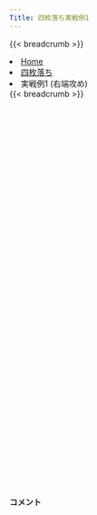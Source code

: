 ```yaml
---
Title: 四枚落ち実戦例1
---
```

{{< breadcrumb >}}
  <li class="breadcrumb-item"><a href="/shogi-beginners/">Home</a></li>
  <li class="breadcrumb-item"><a href="/shogi-beginners/4mai/">四枚落ち</a></li>
  <li class="breadcrumb-item active" aria-current="page">実戦例1 (右端攻め)</li>
{{< breadcrumb >}}
<div class="row pt-3">
  <div class="col-lg-1"></div>
  <div class="col-sm" tabindex="-1">
    <script id="example-kif" type="kif">
手合割：四枚落ち
下手：下手
上手：上手
手数----指手---------消費時間--
*<ruby>右端<rt>みぎはし</rt></ruby><ruby>攻<rt>せ</rt></ruby>めの<ruby>勝<rt>か</rt></ruby>ち<ruby>方<rt>かた</rt></ruby>をおぼえましょう。
*<div class="text-center"><img class="img-fluid pt-3 w-50" src="/shogi-beginners/img/cat22.png"></div>
   1 ６二銀(71)
   2 ７六歩(77)
   3 ５四歩(53)
   4 ２六歩(27)
   5 ５三銀(62)
   6 ２五歩(26)
   7 ３二金(41)
   8 ２四歩(25)
   9 同　歩(23)
  10 同　飛(28)
  11 ２三歩打
  12 ２八飛(24)
  13 ５二玉(51)
  14 ３八銀(39)
  15 ７二金(61)
  16 ２七銀(38)
  17 ７四歩(73)
  18 ３六銀(27)
  19 ２二銀(31)
  20 １六歩(17)
  21 ７三金(72)
  22 １五歩(16)
  23 ６四金(73)
  24 ２五銀(36)
*まずはここまでの<ruby>形<rt>かたち</rt></ruby>をおぼえましょう。
  25 ５五歩(54)
  26 １四歩(15)
  27 同　歩(13)
  28 １二歩打
*この<ruby>一手<rt>いって</rt></ruby>が<ruby>重要<rt>じゅうよう</rt></ruby>です。
  29 ４四銀(53)
  30 １四銀(25)
  31 １三歩打
*<ruby>問題<rt>もんだい</rt></ruby>: <ruby>次<rt>つぎ</rt></ruby>の<ruby>手<rt>て</rt></ruby>を<ruby>考<rt>かんが</rt></ruby>えてみましょう。
*<div><img class="img-fluid" src="/shogi-beginners/img/cat2.png"></div>
  32 ２三銀成(14)
*<ruby>２三<rt>にいさん</rt></ruby>に<ruby>成<rt>な</rt></ruby>り<ruby>捨<rt>す</rt></ruby>てて、☗<ruby>１一<rt>いちいち</rt></ruby><ruby>歩成<rt>ふなり</rt></ruby>を<ruby>目指<rt>めざ</rt></ruby>します。
*☗<ruby>２三<rt>にーさん</rt></ruby><ruby>銀成<rt>ぎんなり</rt></ruby>をせずいきなり☗<ruby>１一<rt>いちいち</rt></ruby><ruby>歩成<rt>ふなり</rt></ruby>とする攻めもあります。<ruby>以下<rt>いか</rt></ruby>、☖<ruby>１四<rt>いちよん</rt></ruby><ruby>歩<rt>ふ</rt></ruby>☗<ruby>２一<rt>にいいち</rt></ruby>と☖<ruby>１三<rt>いちさん</rt></ruby><ruby>銀<rt>ぎん</rt></ruby>☗<ruby>１二<rt></rt></ruby><ruby>歩<rt>ふ</rt></ruby>と<ruby>進<rt>すす</rt></ruby>んで<ruby>一局<rt>いっきょく</rt></ruby>です。
*どちらがいいかは<ruby>局面<rt>きょくめん</rt></ruby>によります。
  33 同　銀(22)
  34 １一歩成(12)
  35 ３五銀(44)
  36 ２一と(11)
  37 １四歩(13)
*<ruby>問題<rt>もんだい</rt></ruby>: <ruby>次<rt>つぎ</rt></ruby>の<ruby>手<rt>て</rt></ruby>を<ruby>考<rt>かんが</rt></ruby>えてみましょう。
*<div><img class="img-fluid" src="/shogi-beginners/img/cat2.png"></div>
  38 ３一と(21)
*<ruby>同金<rt>どうきん</rt></ruby>とは<ruby>取<rt>と</rt></ruby>れないので<ruby>逃<rt>に</rt></ruby>げる<ruby>一手<rt>いって</rt></ruby>です。<ruby>金<rt>きん</rt></ruby>をずらすと<ruby>手<rt>て</rt></ruby>が<ruby>作<rt>つく</rt></ruby>れます。
  39 ２二金(32)
*<ruby>問題<rt>もんだい</rt></ruby>: <ruby>次<rt>つぎ</rt></ruby>の<ruby>手<rt>て</rt></ruby>を<ruby>考<rt>かんが</rt></ruby>えてみましょう。
*<div><img class="img-fluid" src="/shogi-beginners/img/cat2.png"></div>
  40 １四香(19)
*<ruby>上手<rt>うわて</rt></ruby>はこれでしびれています。
  41 ６五金(64)
*宿題: ☗<ruby>２四<rt>にーよん</rt></ruby><ruby>銀打<rt>ぎんうち</rt></ruby>と<ruby>受<rt>う</rt></ruby>けた<ruby>変化<rt>へんか</rt></ruby>を<ruby>考<rt>かんが</rt></ruby>えてみてください。
  42 ２一と(31)
*またしても、と<ruby>金<rt>きん</rt></ruby><ruby>捨<rt>す</rt></ruby>てが<ruby>好手<rt>こうしゅ</rt></ruby>です。
  43 ３二金(22)
  44 １三香成(14)
  45 ３四銀(23)
  46 ２二成香(13)
  47 ４二金(32)
  48 ３一と(21)
  49 ５六歩(55)
  50 同　歩(57)
  51 同　金(65)
  52 ３二成香(22)
  53 ５七歩打
  54 ４二成香(32)
  55 同　玉(52)
  56 ２二飛成(28)
*ここからの<ruby>攻<rt>せ</rt></ruby>めが<ruby>重要<rt>じゅうよう</rt></ruby>です。うまく<ruby>寄<rt>よ</rt></ruby>せないとなかなか<ruby>王<rt>おう</rt></ruby>がつかまりません。<ruby>答<rt>こた</rt></ruby>えを<ruby>見<rt>み</rt></ruby>るのではなく<ruby>自分<rt>じぶん</rt></ruby>で<ruby>考<rt>かんが</rt></ruby>えてみてください。
  57 ５三玉(42)
*<ruby>問題<rt>もんだい</rt></ruby>: <ruby>次<rt>つぎ</rt></ruby>の<ruby>手<rt>て</rt></ruby>を<ruby>考<rt>かんが</rt></ruby>えてみましょう。
*<div><img class="img-fluid" src="/shogi-beginners/img/cat2.png"></div>
  58 ６五桂打
*
  59 ６四玉(53)
*<ruby>問題<rt>もんだい</rt></ruby>: <ruby>次<rt>つぎ</rt></ruby>の<ruby>手<rt>て</rt></ruby>を<ruby>考<rt>かんが</rt></ruby>えてみましょう。<ruby>難問<rt>なんもん</rt></ruby>。
*<div><img class="img-fluid" src="/shogi-beginners/img/cat2.png"></div>
  60 ５二龍(22)
*<ruby>王<rt>おう</rt></ruby>の<ruby>逃<rt>に</rt></ruby>げ<ruby>道<rt>みち</rt></ruby>をせまくしながら<ruby>攻<rt>せ</rt></ruby>めることが<ruby>大切<rt>たいせつ</rt></ruby>です。
  61 ６五玉(64)
  62 ５六龍(52)
*<ruby>以下<rt>いか</rt></ruby><ruby>詰<rt>つ</rt></ruby>みですが、<ruby>安全<rt>あんぜん</rt></ruby>に<ruby>攻<rt>せ</rt></ruby>めるなら☗<ruby>５五<rt>ごーごー</rt></ruby><ruby>金打<rt>きんうち</rt></ruby>でもいいです。
  63 同　玉(65)
  64 ５五金打
  65 ４七玉(56)
  66 ４八金(49)
  67 ４六玉(47)
  68 ４七金打
  69 投了
*<a href="/shogi-beginners/4mai/example2/">
*<ruby>次<rt>つぎ</rt></ruby>の<ruby>棋譜<rt>きふ</rt></ruby>を<ruby>見<rt>み</rt></ruby>よう！
*<div class="text-center"><img class="img-fluid pt-3 w-50" src="/shogi-beginners/img/cat1.png"></div></a>
まで68手で下手の勝ち
    </script>
    <svg id="example" xmlns="http://www.w3.org/2000/svg" viewBox="0,0,400,540"></svg>
  </div>
  <div class="col-sm">
    <h4 class="pt-3">コメント</h4>
    <div id="comment"></div>
  </div>
  <div class="col-lg-1"></div>
</div>
